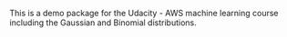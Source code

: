 This is a demo package for the Udacity - AWS machine learning course including the Gaussian and Binomial distributions.